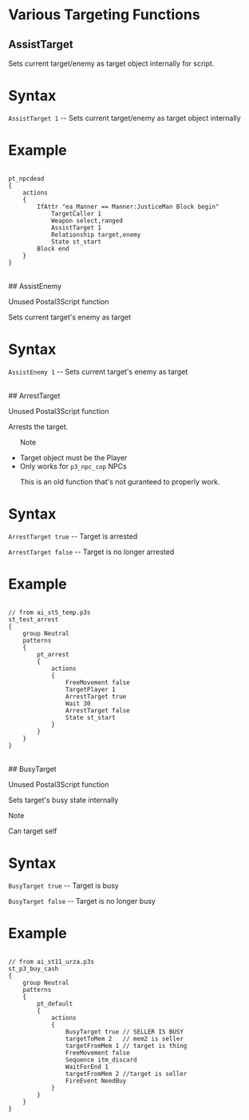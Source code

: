 # Various Targeting Functions

## AssistTarget

Sets current target/enemy as target object internally for script.

<h1>Syntax</h1>
<p><code class="language-js">AssistTarget 1</code> -- Sets current target/enemy as target object internally</p>
<h1>Example</h1>
<pre><code class="language-js">
pt_npcdead
{
	actions
	{
		IfAttr "ea_Manner == Manner:JusticeMan Block begin"
			TargetCaller 1
			Weapon select,ranged
			AssistTarget 1
			Relationship target,enemy
			State st_start
		Block end
	}
}
</code></pre>

<br>
## AssistEnemy

Unused Postal3Script function

Sets current target's enemy as target

<h1>Syntax</h1>
<p><code class="language-js">AssistEnemy 1</code> -- Sets current target's enemy as target</p>

<br>
## ArrestTarget

Unused Postal3Script function

Arrests the target.

<ul>
<div class="admonition note">
<p class="admonition-title">Note</p>
<li>Target object must be the Player</li>
<li>Only works for <code>p3_npc_cop</code> NPCs </li>
<p></p>
This is an old function that's not guranteed to properly work.
</div>
</ul>

<h1>Syntax</h1>
<p><code class="language-js">ArrestTarget true</code> -- Target is arrested</p>
<p><code class="language-js">ArrestTarget false</code> -- Target is no longer arrested</p>
<h1>Example</h1>
<pre><code class="language-js">
// from ai_st5_temp.p3s
st_test_arrest
{
	group Neutral
	patterns
	{
		pt_arrest
		{
			actions
			{
				FreeMovement false
				TargetPlayer 1
				ArrestTarget true
				Wait 30
				ArrestTarget false
				State st_start
			}
		}
	}
}
</code></pre>

<br>
## BusyTarget

Unused Postal3Script function

Sets target's busy state internally

<div class="admonition note">
<p class="admonition-title">Note</p>
<p>Can target self</p>
</div>

<h1>Syntax</h1>
<p><code class="language-js">BusyTarget true</code> -- Target is busy</p>
<p><code class="language-js">BusyTarget false</code> -- Target is no longer busy</p>
<h1>Example</h1>
<pre><code class="language-js">
// from ai_st11_urza.p3s
st_p3_buy_cash
{
	group Neutral
	patterns
	{
		pt_default
		{
			actions
			{	
				BusyTarget true	// SELLER IS BUSY
				targetToMem 2	// mem2 is seller
				targetFromMem 1	// target is thing
				FreeMovement false
				Sequence itm_discard
				WaitForEnd 1
				targetFromMem 2	//target is seller
				FireEvent NeedBuy
			}
		}
	}
}
</code></pre>